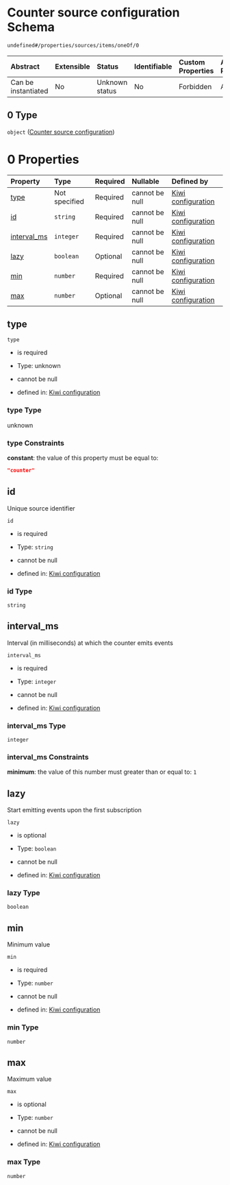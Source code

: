 # Counter source configuration Schema

```txt
undefined#/properties/sources/items/oneOf/0
```



| Abstract            | Extensible | Status         | Identifiable | Custom Properties | Additional Properties | Access Restrictions | Defined In                                                                      |
| :------------------ | :--------- | :------------- | :----------- | :---------------- | :-------------------- | :------------------ | :------------------------------------------------------------------------------ |
| Can be instantiated | No         | Unknown status | No           | Forbidden         | Allowed               | none                | [configuration.schema.json\*](configuration.schema.json "open original schema") |

## 0 Type

`object` ([Counter source configuration](configuration-properties-sources-items-oneof-counter-source-configuration.md))

# 0 Properties

| Property                     | Type          | Required | Nullable       | Defined by                                                                                                                                                                                     |
| :--------------------------- | :------------ | :------- | :------------- | :--------------------------------------------------------------------------------------------------------------------------------------------------------------------------------------------- |
| [type](#type)                | Not specified | Required | cannot be null | [Kiwi configuration](configuration-properties-sources-items-oneof-counter-source-configuration-properties-type.md "undefined#/properties/sources/items/oneOf/0/properties/type")               |
| [id](#id)                    | `string`      | Required | cannot be null | [Kiwi configuration](configuration-properties-sources-items-oneof-counter-source-configuration-properties-id.md "undefined#/properties/sources/items/oneOf/0/properties/id")                   |
| [interval\_ms](#interval_ms) | `integer`     | Required | cannot be null | [Kiwi configuration](configuration-properties-sources-items-oneof-counter-source-configuration-properties-interval_ms.md "undefined#/properties/sources/items/oneOf/0/properties/interval_ms") |
| [lazy](#lazy)                | `boolean`     | Optional | cannot be null | [Kiwi configuration](configuration-properties-sources-items-oneof-counter-source-configuration-properties-lazy.md "undefined#/properties/sources/items/oneOf/0/properties/lazy")               |
| [min](#min)                  | `number`      | Required | cannot be null | [Kiwi configuration](configuration-properties-sources-items-oneof-counter-source-configuration-properties-min.md "undefined#/properties/sources/items/oneOf/0/properties/min")                 |
| [max](#max)                  | `number`      | Optional | cannot be null | [Kiwi configuration](configuration-properties-sources-items-oneof-counter-source-configuration-properties-max.md "undefined#/properties/sources/items/oneOf/0/properties/max")                 |

## type



`type`

*   is required

*   Type: unknown

*   cannot be null

*   defined in: [Kiwi configuration](configuration-properties-sources-items-oneof-counter-source-configuration-properties-type.md "undefined#/properties/sources/items/oneOf/0/properties/type")

### type Type

unknown

### type Constraints

**constant**: the value of this property must be equal to:

```json
"counter"
```

## id

Unique source identifier

`id`

*   is required

*   Type: `string`

*   cannot be null

*   defined in: [Kiwi configuration](configuration-properties-sources-items-oneof-counter-source-configuration-properties-id.md "undefined#/properties/sources/items/oneOf/0/properties/id")

### id Type

`string`

## interval\_ms

Interval (in milliseconds) at which the counter emits events

`interval_ms`

*   is required

*   Type: `integer`

*   cannot be null

*   defined in: [Kiwi configuration](configuration-properties-sources-items-oneof-counter-source-configuration-properties-interval_ms.md "undefined#/properties/sources/items/oneOf/0/properties/interval_ms")

### interval\_ms Type

`integer`

### interval\_ms Constraints

**minimum**: the value of this number must greater than or equal to: `1`

## lazy

Start emitting events upon the first subscription

`lazy`

*   is optional

*   Type: `boolean`

*   cannot be null

*   defined in: [Kiwi configuration](configuration-properties-sources-items-oneof-counter-source-configuration-properties-lazy.md "undefined#/properties/sources/items/oneOf/0/properties/lazy")

### lazy Type

`boolean`

## min

Minimum value

`min`

*   is required

*   Type: `number`

*   cannot be null

*   defined in: [Kiwi configuration](configuration-properties-sources-items-oneof-counter-source-configuration-properties-min.md "undefined#/properties/sources/items/oneOf/0/properties/min")

### min Type

`number`

## max

Maximum value

`max`

*   is optional

*   Type: `number`

*   cannot be null

*   defined in: [Kiwi configuration](configuration-properties-sources-items-oneof-counter-source-configuration-properties-max.md "undefined#/properties/sources/items/oneOf/0/properties/max")

### max Type

`number`
